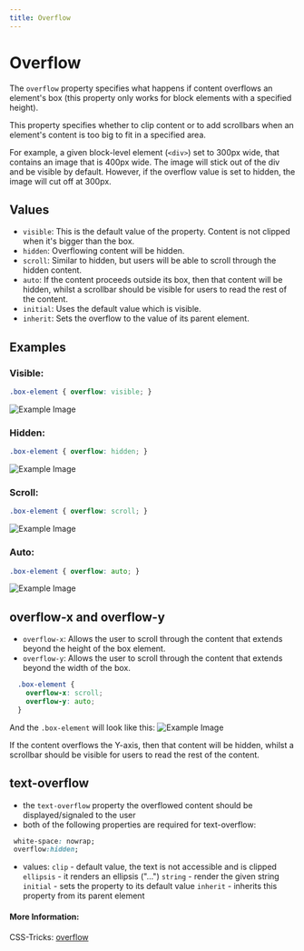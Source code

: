 ```yaml
---
title: Overflow
---
```

# Overflow

The `overflow` property specifies what happens if content overflows an element's box (this property only works for block elements with a specified height).

This property specifies whether to clip content or to add scrollbars when an element's content is too big to fit in a specified area.

For example, a given block-level element (`<div>`) set to 300px wide, that contains an image that is 400px wide. The image will stick out of the div and be visible by default. However, if the overflow value is set to hidden, the image will cut off at 300px.

## Values

* `visible`: This is the default value of the property. Content is not clipped when it's bigger than the box.
* `hidden`: Overflowing content will be hidden.
* `scroll`: Similar to hidden, but users will be able to scroll through the hidden content.
* `auto`: If the content proceeds outside its box, then that content will be hidden, whilst a scrollbar should be visible for users to read the rest of the content.
* `initial`: Uses the default value which is visible.
* `inherit`: Sets the overflow to the value of its parent element.

## Examples

### Visible:
```css
.box-element { overflow: visible; }
```
![Example Image](https://s26.postimg.org/gweu6g5yh/1-vissible.png)

### Hidden:
```css
.box-element { overflow: hidden; }
```
![Example Image](https://s26.postimg.org/l49mf77e1/2-hidden.png)

### Scroll:
```css
.box-element { overflow: scroll; }
```
![Example Image](https://s26.postimg.org/d8z30dxrd/3-scroll.png)

### Auto:
```css
.box-element { overflow: auto; }
```
![Example Image](https://s26.postimg.org/z5q7ei0bt/4-autoank.png)

## overflow-x and overflow-y

* `overflow-x`: Allows the user to scroll through the content that extends beyond the height of the box element.
* `overflow-y`: Allows the user to scroll through the content that extends beyond the width of the box.

```css
  .box-element {
    overflow-x: scroll;
    overflow-y: auto;
  }
```
And the `.box-element` will look like this:
![Example Image](https://s26.postimg.org/ff2kmdfzd/5-_Xand_Y.png)

If the content overflows the Y-axis, then that content will be hidden, whilst a scrollbar should be visible for users to read the rest of the content.

## text-overflow

* the `text-overflow` property the overflowed content should be displayed/signaled to the user
* both of the following properties are required for text-overflow:
 ``` css
  white-space: nowrap;
  overflow:hidden;
  ```
 * values: 
 `clip` - default value, the text is not accessible and is clipped
 `ellipsis` - it renders an ellipsis ("...")
 `string` - render the given string
 `initial` - sets the property to its default value
 `inherit` - inherits this property from its parent element

#### More Information:

CSS-Tricks: <a href='https://css-tricks.com/almanac/properties/o/overflow/' target='_blank' rel='nofollow'>overflow</a>

